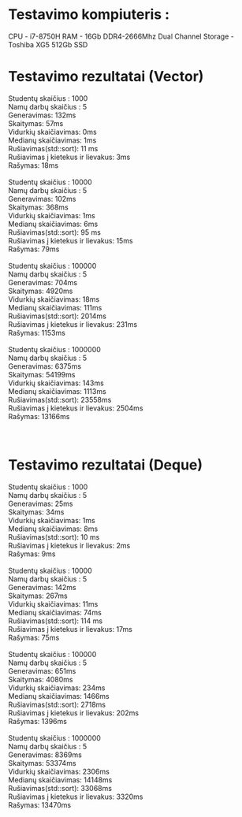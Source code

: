 # Testavimo kompiuteris : <br/>
  CPU - i7-8750H
  RAM - 16Gb DDR4-2666Mhz Dual Channel
  Storage - Toshiba XG5 512Gb SSD
  <br/>
# Testavimo rezultatai (Vector) <br/>

Studentų skaičius : 1000<br/>
Namų darbų skaičius : 5<br/>
  Generavimas: 132ms<br/>
  Skaitymas: 57ms<br/>
  Vidurkių skaičiavimas: 0ms<br/>
  Medianų skaičiavimas: 1ms<br/>
  Rušiavimas(std::sort): 11 ms<br/>
  Rušiavimas į kietekus ir lievakus: 3ms<br/>
  Rašymas: 18ms<br/>
  <br/>
Studentų skaičius : 10000<br/>
Namų darbų skaičius : 5<br/>
  Generavimas: 102ms<br/>
  Skaitymas: 368ms<br/>
  Vidurkių skaičiavimas: 1ms<br/>
  Medianų skaičiavimas: 6ms<br/>
  Rušiavimas(std::sort): 95 ms<br/>
  Rušiavimas į kietekus ir lievakus: 15ms<br/>
  Rašymas: 79ms<br/>
  <br/>
Studentų skaičius : 100000<br/>
Namų darbų skaičius : 5<br/>
  Generavimas: 704ms<br/>
  Skaitymas: 4920ms<br/>
  Vidurkių skaičiavimas: 18ms<br/>
  Medianų skaičiavimas: 111ms<br/>
  Rušiavimas(std::sort): 2014ms<br/>
  Rušiavimas į kietekus ir lievakus: 231ms<br/>
  Rašymas: 1153ms<br/>
  <br/>
Studentų skaičius : 1000000<br/>
Namų darbų skaičius : 5<br/>
  Generavimas: 6375ms<br/>
  Skaitymas: 54199ms<br/>
  Vidurkių skaičiavimas: 143ms<br/>
  Medianų skaičiavimas: 1113ms<br/>
  Rušiavimas(std::sort): 23558ms<br/>
  Rušiavimas į kietekus ir lievakus: 2504ms<br/>
  Rašymas: 13166ms<br/>
<br/>
<br/>
# Testavimo rezultatai (Deque)

Studentų skaičius : 1000<br/>
Namų darbų skaičius : 5<br/>
  Generavimas: 25ms<br/>
  Skaitymas: 34ms<br/>
  Vidurkių skaičiavimas: 1ms<br/>
  Medianų skaičiavimas: 8ms<br/>
  Rušiavimas(std::sort): 10 ms<br/>
  Rušiavimas į kietekus ir lievakus: 2ms<br/>
  Rašymas: 9ms<br/>
  <br/>
Studentų skaičius : 10000<br/>
Namų darbų skaičius : 5<br/>
  Generavimas: 142ms<br/>
  Skaitymas: 267ms<br/>
  Vidurkių skaičiavimas: 11ms<br/>
  Medianų skaičiavimas: 74ms<br/>
  Rušiavimas(std::sort): 114 ms<br/>
  Rušiavimas į kietekus ir lievakus: 17ms<br/>
  Rašymas: 75ms<br/>
  <br/>
Studentų skaičius : 100000<br/>
Namų darbų skaičius : 5<br/>
  Generavimas: 651ms<br/>
  Skaitymas: 4080ms<br/>
  Vidurkių skaičiavimas: 234ms<br/>
  Medianų skaičiavimas: 1466ms<br/>
  Rušiavimas(std::sort): 2718ms<br/>
  Rušiavimas į kietekus ir lievakus: 202ms<br/>
  Rašymas: 1396ms<br/>
  <br/>
Studentų skaičius : 1000000<br/>
Namų darbų skaičius : 5<br/>
  Generavimas: 8369ms<br/>
  Skaitymas: 53374ms<br/>
  Vidurkių skaičiavimas: 2306ms<br/>
  Medianų skaičiavimas: 14148ms<br/>
  Rušiavimas(std::sort): 33068ms<br/>
  Rušiavimas į kietekus ir lievakus: 3320ms<br/>
  Rašymas: 13470ms<br/>
<br/>

